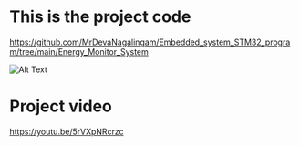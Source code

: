 # This is the project code

https://github.com/MrDevaNagalingam/Embedded_system_STM32_program/tree/main/Energy_Monitor_System

![Alt Text](https://www.notion.so/image/https%3A%2F%2Fprod-files-secure.s3.us-west-2.amazonaws.com%2F1fc35322-8c87-47c7-b79d-c9cbaac19419%2Ffaeff58c-051e-4485-97ae-57e60ae36467%2F776a4b7f-5620-4bed-8401-137a63db5821.png?table=block&id=e6738b3e-9d5d-4d21-aca6-508070230a49&spaceId=1fc35322-8c87-47c7-b79d-c9cbaac19419&width=2000&userId=c422cb21-a887-4da9-9a06-ceb2aa80efca&cache=v2)


# Project video
https://youtu.be/5rVXpNRcrzc
